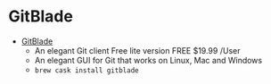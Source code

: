# GitBlade
- [GitBlade](https://gitblade.com/)
  -  An elegant Git client Free lite version FREE $19.99 /User
  - An elegant GUI for Git that works on Linux, Mac and Windows
  - `brew cask install gitblade`
